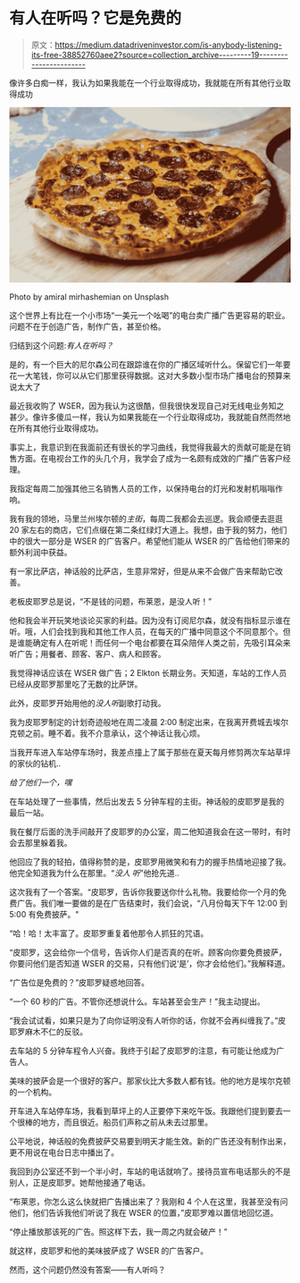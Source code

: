 # 有人在听吗？它是免费的

> 原文：<https://medium.datadriveninvestor.com/is-anybody-listening-its-free-38852760aee2?source=collection_archive---------19----------------------->

像许多白痴一样，我认为如果我能在一个行业取得成功，我就能在所有其他行业取得成功

![](img/4225edb1cfb6ab6de32a810f58316f4b.png)

Photo by amiral mirhashemian on Unsplash

这个世界上有比在一个小市场“一美元一个吆喝”的电台卖广播广告更容易的职业。问题不在于创造广告，制作广告，甚至价格。

归结到这个问题:*有人在听吗？*

是的，有一个巨大的尼尔森公司在跟踪谁在你的广播区域听什么。保留它们一年要花一大笔钱，你可以从它们那里获得数据。这对大多数小型市场广播电台的预算来说太大了

最近我收购了 WSER，因为我认为这很酷，但我很快发现自己对无线电业务知之甚少。像许多傻瓜一样，我认为如果我能在一个行业取得成功，我就能自然而然地在所有其他行业取得成功。

事实上，我意识到在我面前还有很长的学习曲线，我觉得我最大的贡献可能是在销售方面。在电视台工作的头几个月，我学会了成为一名颇有成效的广播广告客户经理。

我指定每周二加强其他三名销售人员的工作，以保持电台的灯光和发射机嗡嗡作响。

我有我的领地，马里兰州埃尔顿的*主街*，每周二我都会去巡逻。我会顺便去逛逛 20 家左右的商店，它们点缀在第二条红绿灯大道上。我想，由于我的努力，他们中的很大一部分是 WSER 的广告客户。希望他们能从 WSER 的广告给他们带来的额外利润中获益。

有一家比萨店，神话般的比萨店，生意非常好，但是从来不会做广告来帮助它改善。

老板皮耶罗总是说，“不是钱的问题，布莱恩，是没人听！”

他和我会半开玩笑地谈论买家的利益。因为没有订阅尼尔森，就没有指标显示谁在听。哦，人们会找到我和其他工作人员，在每天的广播中同意这个不同意那个。但是谁能确定有人在听呢！而任何一个电台都要在耳朵陪伴人类之前，先吸引耳朵来听广告；用餐者、顾客、客户、病人和顾客。

我觉得神话应该在 WSER 做广告；2 Elkton 长期业务。天知道，车站的工作人员已经从皮耶罗那里吃了无数的比萨饼。

此外，皮耶罗开始用他的*没人听*副歌打动我。

我为皮耶罗制定的计划奇迹般地在周二凌晨 2:00 制定出来，在我离开费城去埃尔克顿之前。睡不着。我不介意承认，这个神话让我心烦。

当我开车进入车站停车场时，我差点撞上了属于那些在夏天每月修剪两次车站草坪的家伙的钻机..

*给了他们一个，嘿*

在车站处理了一些事情，然后出发去 5 分钟车程的主街。神话般的皮耶罗是我的最后一站。

我在餐厅后面的洗手间敲开了皮耶罗的办公室，周二他知道我会在这一带时，有时会去那里躲着我。

他回应了我的轻拍，值得称赞的是，皮耶罗用微笑和有力的握手热情地迎接了我。他完全知道我为什么在那里。“*没人* *听*”他抢先道..

这次我有了一个答案。“皮耶罗，告诉你我要送你什么礼物。我要给你一个月的免费广告。我们唯一要做的是在广告结束时，我们会说，“八月份每天下午 12:00 到 5:00 有免费披萨。"

“哈！哈！太丰富了。皮耶罗重复着他那令人抓狂的咒语。

“皮耶罗，这会给你一个信号，告诉你人们是否真的在听。顾客向你要免费披萨，你要问他们是否知道 WSER 的交易，只有他们说‘是’，你才会给他们。”我解释道。

“广告位是免费的？”皮耶罗疑惑地回答。

“一个 60 秒的广告。不管你还想说什么。车站甚至会生产！”我主动提出。

“我会试试看，如果只是为了向你证明没有人听你的话，你就不会再纠缠我了。”皮耶罗麻木不仁的反驳。

去车站的 5 分钟车程令人兴奋。我终于引起了皮耶罗的注意，有可能让他成为广告人。

美味的披萨会是一个很好的客户。那家伙比大多数人都有钱。他的地方是埃尔克顿的一个机构。

开车进入车站停车场，我看到草坪上的人正要停下来吃午饭。我跟他们提到要去一个很棒的地方，而且很近。船员们声称之前从未去过那里。

公平地说，神话般的免费披萨交易要到明天才能生效。新的广告还没有制作出来，更不用说在电台日志中播出了。

我回到办公室还不到一个半小时，车站的电话就响了。接待员宣布电话那头的不是别人，正是皮耶罗。她帮他接通了电话。

“布莱恩，你怎么这么快就把广告播出来了？我刚和 4 个人在这里，我甚至没有问他们，他们告诉我他们听说了我在 WSER 的位置，”皮耶罗难以置信地回忆道。

“停止播放那该死的广告。照这样下去，我一周之内就会破产！”

就这样，皮耶罗和他的美味披萨成了 WSER 的广告客户。

然而，这个问题仍然没有答案——有人听吗？